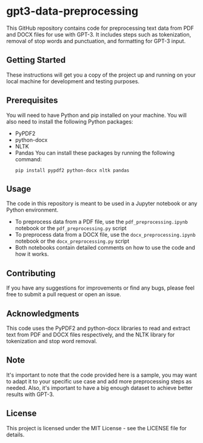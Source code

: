 # gpt3-data-preprocessing
This GitHub repository contains code for preprocessing text data from PDF and DOCX files for use with GPT-3. It includes steps such as tokenization, removal of stop words and punctuation, and formatting for GPT-3 input.

## Getting Started
These instructions will get you a copy of the project up and running on your local machine for development and testing purposes.

## Prerequisites
You will need to have Python and pip installed on your machine. You will also need to install the following Python packages:

- PyPDF2
- python-docx
- NLTK
- Pandas
You can install these packages by running the following command:
    ```
    pip install pypdf2 python-docx nltk pandas
    ```
## Usage
The code in this repository is meant to be used in a Jupyter notebook or any Python environment.

- To preprocess data from a PDF file, use the `pdf_preprocessing.ipynb` notebook or the `pdf_preprocessing.py` script
- To preprocess data from a DOCX file, use the `docx_preprocessing.ipynb` notebook or the `docx_preprocessing.py` script
- Both notebooks contain detailed comments on how to use the code and how it works.

## Contributing
If you have any suggestions for improvements or find any bugs, please feel free to submit a pull request or open an issue.

## Acknowledgments
This code uses the PyPDF2 and python-docx libraries to read and extract text from PDF and DOCX files respectively, and the NLTK library for tokenization and stop word removal.

## Note
It's important to note that the code provided here is a sample, you may want to adapt it to your specific use case and add more preprocessing steps as needed.
Also, it's important to have a big enough dataset to achieve better results with GPT-3.

## License
This project is licensed under the MIT License - see the LICENSE file for details.
